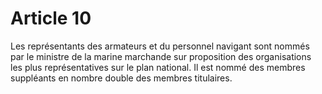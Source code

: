 # Article 10

Les représentants des armateurs et du personnel navigant sont nommés par le ministre de la marine marchande sur proposition des organisations les plus représentatives sur le plan national. Il est nommé des membres suppléants en nombre double des membres titulaires.
